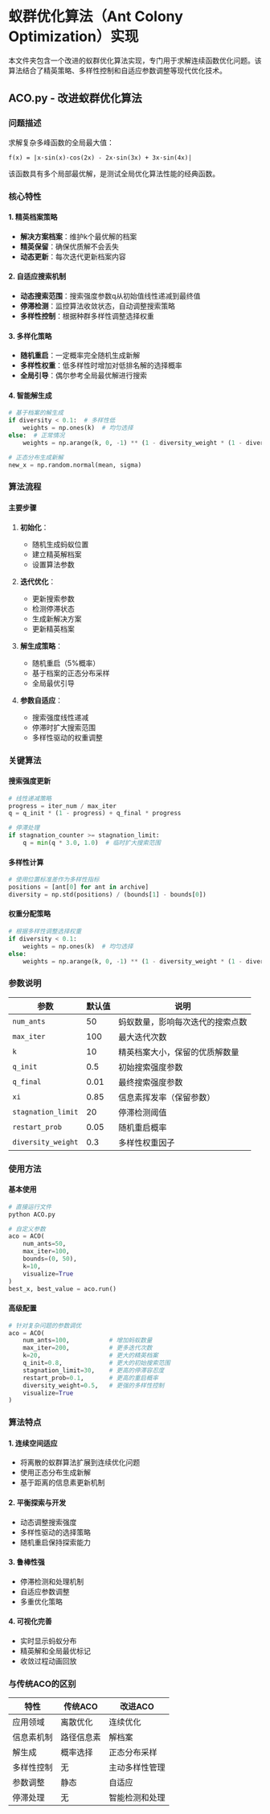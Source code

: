 # 蚁群优化算法（Ant Colony Optimization）实现

本文件夹包含一个改进的蚁群优化算法实现，专门用于求解连续函数优化问题。该算法结合了精英策略、多样性控制和自适应参数调整等现代优化技术。

## ACO.py - 改进蚁群优化算法

### 问题描述
求解复杂多峰函数的全局最大值：
```
f(x) = |x·sin(x)·cos(2x) - 2x·sin(3x) + 3x·sin(4x)|
```

该函数具有多个局部最优解，是测试全局优化算法性能的经典函数。

### 核心特性

#### 1. 精英档案策略
- **解决方案档案**：维护k个最优解的档案
- **精英保留**：确保优质解不会丢失
- **动态更新**：每次迭代更新档案内容

#### 2. 自适应搜索机制
- **动态搜索范围**：搜索强度参数q从初始值线性递减到最终值
- **停滞检测**：监控算法收敛状态，自动调整搜索策略
- **多样性控制**：根据种群多样性调整选择权重

#### 3. 多样化策略
- **随机重启**：一定概率完全随机生成新解
- **多样性权重**：低多样性时增加对低排名解的选择概率
- **全局引导**：偶尔参考全局最优解进行搜索

#### 4. 智能解生成
```python
# 基于档案的解生成
if diversity < 0.1:  # 多样性低
    weights = np.ones(k)  # 均匀选择
else:  # 正常情况
    weights = np.arange(k, 0, -1) ** (1 - diversity_weight * (1 - diversity))

# 正态分布生成新解
new_x = np.random.normal(mean, sigma)
```

### 算法流程

#### 主要步骤
1. **初始化**：
   - 随机生成蚂蚁位置
   - 建立精英解档案
   - 设置算法参数

2. **迭代优化**：
   - 更新搜索参数
   - 检测停滞状态
   - 生成新解决方案
   - 更新精英档案

3. **解生成策略**：
   - 随机重启（5%概率）
   - 基于档案的正态分布采样
   - 全局最优引导

4. **参数自适应**：
   - 搜索强度线性递减
   - 停滞时扩大搜索范围
   - 多样性驱动的权重调整

### 关键算法

#### 搜索强度更新
```python
# 线性递减策略
progress = iter_num / max_iter
q = q_init * (1 - progress) + q_final * progress

# 停滞处理
if stagnation_counter >= stagnation_limit:
    q = min(q * 3.0, 1.0)  # 临时扩大搜索范围
```

#### 多样性计算
```python
# 使用位置标准差作为多样性指标
positions = [ant[0] for ant in archive]
diversity = np.std(positions) / (bounds[1] - bounds[0])
```

#### 权重分配策略
```python
# 根据多样性调整选择权重
if diversity < 0.1:
    weights = np.ones(k)  # 均匀选择
else:
    weights = np.arange(k, 0, -1) ** (1 - diversity_weight * (1 - diversity))
```

### 参数说明

| 参数 | 默认值 | 说明 |
|------|--------|------|
| `num_ants` | 50 | 蚂蚁数量，影响每次迭代的搜索点数 |
| `max_iter` | 100 | 最大迭代次数 |
| `k` | 10 | 精英档案大小，保留的优质解数量 |
| `q_init` | 0.5 | 初始搜索强度参数 |
| `q_final` | 0.01 | 最终搜索强度参数 |
| `xi` | 0.85 | 信息素挥发率（保留参数） |
| `stagnation_limit` | 20 | 停滞检测阈值 |
| `restart_prob` | 0.05 | 随机重启概率 |
| `diversity_weight` | 0.3 | 多样性权重因子 |

### 使用方法

#### 基本使用
```python
# 直接运行文件
python ACO.py

# 自定义参数
aco = ACO(
    num_ants=50,
    max_iter=100,
    bounds=(0, 50),
    k=10,
    visualize=True
)
best_x, best_value = aco.run()
```

#### 高级配置
```python
# 针对复杂问题的参数调优
aco = ACO(
    num_ants=100,           # 增加蚂蚁数量
    max_iter=200,           # 更多迭代次数
    k=20,                   # 更大的精英档案
    q_init=0.8,             # 更大的初始搜索范围
    stagnation_limit=30,    # 更高的停滞容忍度
    restart_prob=0.1,       # 更高的重启概率
    diversity_weight=0.5,   # 更强的多样性控制
    visualize=True
)
```

### 算法特点

#### 1. 连续空间适应
- 将离散的蚁群算法扩展到连续优化问题
- 使用正态分布生成新解
- 基于距离的信息素更新机制

#### 2. 平衡探索与开发
- 动态调整搜索强度
- 多样性驱动的选择策略
- 随机重启保持探索能力

#### 3. 鲁棒性强
- 停滞检测和处理机制
- 自适应参数调整
- 多重优化策略

#### 4. 可视化完善
- 实时显示蚂蚁分布
- 精英解和全局最优标记
- 收敛过程动画回放

### 与传统ACO的区别

| 特性 | 传统ACO | 改进ACO |
|------|---------|---------|
| 应用领域 | 离散优化 | 连续优化 |
| 信息素机制 | 路径信息素 | 解档案 |
| 解生成 | 概率选择 | 正态分布采样 |
| 多样性控制 | 无 | 主动多样性管理 |
| 参数调整 | 静态 | 自适应 |
| 停滞处理 | 无 | 智能检测和处理 |

